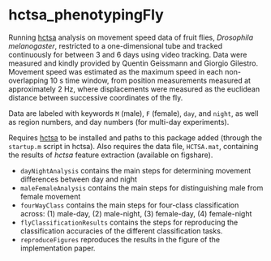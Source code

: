 # hctsa_phenotypingFly
Running [hctsa](github.com/benfulcher/hctsa) analysis on movement speed data of fruit flies, *Drosophila melanogaster*, restricted to a one-dimensional tube and tracked continuously for between 3 and 6 days using video tracking.
Data were measured and kindly provided by Quentin Geissmann and Giorgio Gilestro.
Movement speed was estimated as the maximum speed in each non-overlapping 10 s time window, from position measurements measured at approximately 2 Hz, where displacements were measured as the euclidean distance between successive coordinates of the fly.

Data are labeled with keywords `M` (male), `F` (female), `day`, and `night`, as well as region numbers, and day numbers (for multi-day experiments).

Requires [hctsa](github.com/benfulcher/hctsa) to be installed and paths to this package added (through the `startup.m` script in hctsa).
Also requires the data file, `HCTSA.mat`, containing the results of *hctsa* feature extraction (available on figshare).

* `dayNightAnalysis` contains the main steps for determining movement differences between day and night
* `maleFemaleAnalysis` contains the main steps for distinguishing male from female movement
* `fourWayClass` contains the main steps for four-class classification across: (1) male-day, (2) male-night, (3) female-day, (4) female-night
* `flyClassificationResults` contains the steps for reproducing the classification accuracies of the different classification tasks.
* `reproduceFigures` reproduces the results in the figure of the implementation paper.
